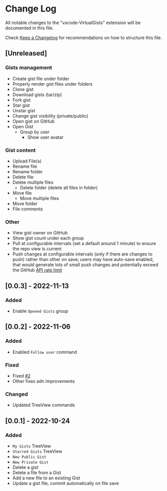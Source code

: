 # Change Log

All notable changes to the "vscode-VirtualGists" extension will be documented in this file.

Check [Keep a Changelog](http://keepachangelog.com/) for recommendations on how to structure this file.

## [Unreleased]

### Gists management

* Create gist file under folder
* Properly render gist files under folders
* Clone gist
* Download gists (tar/zip)
* Fork gist
* Star gist
* Unstar gist
* Change gist visibility (private/public)
* Open gist on GitHub
* Open Gist
  * Group by user
    * Show user avatar

### Gist content

* Upload File(s)
* Rename file
* Rename folder
* Delete file
* Delete multiple files
  * Delete folder (delete all files in folder)
* Move file
  * Move multiple files
* Move folder
* File comments

### Other

* View gist owner on GitHub
* Show gist count under each group
* Pull at configurable intervals (set a default around 1 minute) to ensure the repo view is current
* Push changes at configurable intervals (only if there are changes to push) rather than other on save; users may have auto-save enabled, that would generate lots of small push changes and potentially exceed the GitHub [API rate limit](https://docs.github.com/en/rest/rate-limit#about-the-rate-limit-api)

## [0.0.3] - 2022-11-13

### Added

* Enable `Opened Gists` group

## [0.0.2] - 2022-11-06

### Added

* Enabled `Follow user` command

 ### Fixed

* Fixed [#2](https://github.com/carlocardella/vscode-VirtualGists/issues/2)
* Other fixes adn improvements

### Changed

* Updated TreeView commands

## [0.0.1] - 2022-10-24

### Added

* `My Gists` TreeView
* `Starred Gists` TreeView
* `New Public Gist`
* `New Private Gist`
* Delete a gist
* Delete a file from a Gist
* Add a new file to an existing Gist
* Update a gist file, commit automatically on file save
